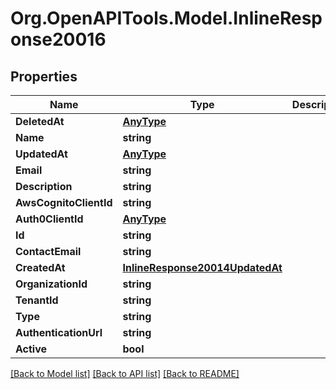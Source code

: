 
# Org.OpenAPITools.Model.InlineResponse20016

## Properties

Name | Type | Description | Notes
------------ | ------------- | ------------- | -------------
**DeletedAt** | [**AnyType**](.md) |  | 
**Name** | **string** |  | 
**UpdatedAt** | [**AnyType**](.md) |  | 
**Email** | **string** |  | 
**Description** | **string** |  | 
**AwsCognitoClientId** | **string** |  | 
**Auth0ClientId** | [**AnyType**](.md) |  | 
**Id** | **string** |  | 
**ContactEmail** | **string** |  | 
**CreatedAt** | [**InlineResponse20014UpdatedAt**](InlineResponse20014UpdatedAt.md) |  | 
**OrganizationId** | **string** |  | 
**TenantId** | **string** |  | 
**Type** | **string** |  | 
**AuthenticationUrl** | **string** |  | 
**Active** | **bool** |  | 

[[Back to Model list]](../README.md#documentation-for-models)
[[Back to API list]](../README.md#documentation-for-api-endpoints)
[[Back to README]](../README.md)

